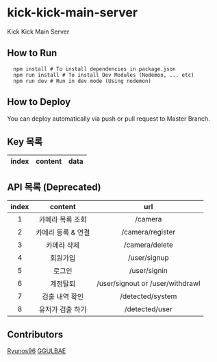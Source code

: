 # kick-kick-main-server

Kick Kick Main Server

## How to Run

```shell
  npm install # To install dependencies in package.json
  npm run install # To install Dev Modules (Nodemon, ... etc) 
  npm run dev # Run in dev mode (Using nodemon)
```

## How to Deploy

You can deploy automatically via push or pull request to Master Branch.

## Key 목록

|index|content|data|
|:---:|:-----:|:--:|

## API 목록 (Deprecated)

|index|content|url|
|:---:|:-----:|:-:|
|1|카메라 목록 조회|/camera|
|2|카메라 등록 & 연결|/camera/register|
|3|카메라 삭제|/camera/delete|
|4|회원가입|/user/signup|
|5|로그인|/user/signin|
|6|계정탈퇴|/user/signout or /user/withdrawl|
|7|검출 내역 확인|/detected/system|
|8|유저가 검출 하기|/detected/user|

## Contributors

[Ryunos96][link_to_Ryunos96]
[GGULBAE][link_to_GGULBAE]

[link_to_Ryunos96]: https://github.com/Ryunos96
[link_to_GGULBAE]: https://github.com/GGULBAE
